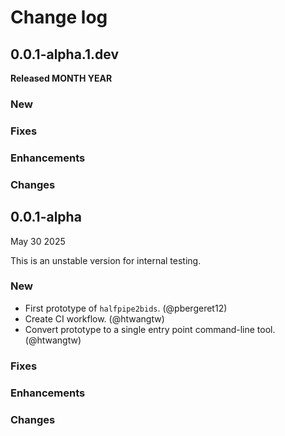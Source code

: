 # Change log

<!-- Copy paste the following during the post release
## x.y.z+1.dev

**Released MONTH YEAR**

### New

### Fixes

### Enhancements

### Changes
-->

## 0.0.1-alpha.1.dev

**Released MONTH YEAR**

### New

### Fixes

### Enhancements

### Changes

## 0.0.1-alpha

May 30 2025

This is an unstable version for internal testing.

### New

- First prototype of `halfpipe2bids`. (@pbergeret12)
- Create CI workflow. (@htwangtw)
- Convert prototype to a single entry point command-line tool. (@htwangtw)

### Fixes

### Enhancements

### Changes